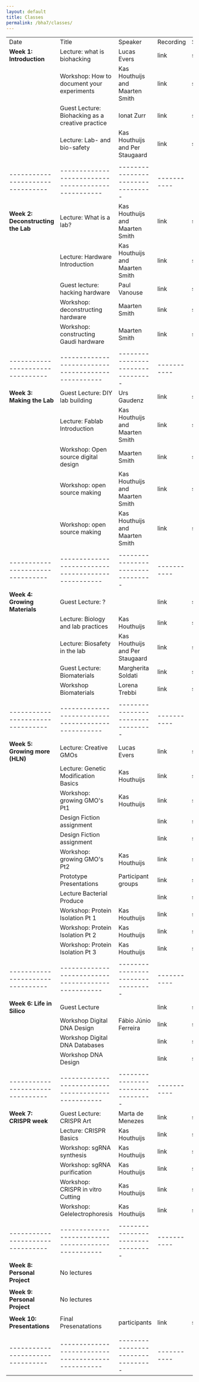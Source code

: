 ```yaml
---
layout: default
title: Classes
permalink: /bha7/classes/
---
```


|                                |                                                  |                                 |           |        |
|--------------------------------|--------------------------------------------------|---------------------------------|-----------|--------|
| Date                           | Title                                            | Speaker                         | Recording | Slides |
| **Week 1: Introduction**       | Lecture: what is biohacking                      | Lucas Evers                     | link      | slides |
|                                | Workshop: How to document your experiments       | Kas Houthuijs and Maarten Smith | link      | slides |
|                                | Guest Lecture: Biohacking as a creative practice | Ionat Zurr                      | link      | slides |
|                                | Lecture: Lab- and bio-safety                     | Kas Houthuijs and Per Staugaard | link      | slides |
|                                |                                                  |                                 |           |        |
|--------------------------------|--------------------------------------------------|---------------------------------|-----------|--------|
| **Week 2: Deconstructing the Lab** | Lecture: What is a lab?                      | Kas Houthuijs and Maarten Smith | link      | slides |
|                                | Lecture: Hardware Introduction                   | Kas Houthuijs and Maarten Smith | link      | slides |
|                                | Guest lecture: hacking hardware                  | Paul Vanouse                    | link      | slides |
|                                | Workshop: deconstructing hardware                | Maarten Smith                   | link      | slides |
|                                | Workshop: constructing Gaudi hardware            | Maarten Smith                   | link      | slides |
|                                |                                                  |                                 |           |        |
|--------------------------------|--------------------------------------------------|---------------------------------|-----------|--------|
| **Week 3: Making the Lab**     | Guest Lecture: DIY lab building                  | Urs Gaudenz                     | link      | slides |
|                                | Lecture: Fablab Introduction                     | Kas Houthuijs and Maarten Smith | link      | slides |
|                                | Workshop: Open source digital design             | Maarten Smith                   | link      | slides |
|                                | Workshop: open source making                     | Kas Houthuijs and Maarten Smith | link      | slides |
|                                | Workshop: open source making                     | Kas Houthuijs and Maarten Smith | link      | slides |
|                                |                                                  |                                 |           |        |
|--------------------------------|--------------------------------------------------|---------------------------------|-----------|--------|
| **Week 4: Growing Materials**  | Guest Lecture: ?                                 |                                 | link      | slides |
|                                | Lecture: Biology and lab practices               | Kas Houthuijs                   | link      | slides |
|                                | Lecture: Biosafety in the lab                    | Kas Houthuijs and Per Staugaard | link      | slides |
|                                | Guest Lecture: Biomaterials                      | Margherita Soldati              | link      | slides |
|                                | Workshop Biomaterials                            | Lorena Trebbi                   | link      | slides |
|                                |                                                  |                                 |           |        |
|--------------------------------|--------------------------------------------------|---------------------------------|-----------|--------|
| **Week 5: Growing more (HLN)** | Lecture: Creative GMOs                           | Lucas Evers                     | link      | slides |
|                                | Lecture: Genetic Modification Basics             | Kas Houthuijs                   | link      | slides |
|                                | Workshop: growing GMO's Pt1                      | Kas Houthuijs                   | link      | slides |
|                                | Design Fiction assignment                        |                                 | link      | slides |
|                                | Design Fiction assignment                        |                                 | link      | slides |
|                                | Workshop: growing GMO's Pt2                      | Kas Houthuijs                   | link      | slides |
|                                | Prototype Presentations                          | Participant groups              | link      | slides |
|                                | Lecture Bacterial Produce                        |                                 | link      | slides |
|                                | Workshop: Protein Isolation Pt 1                 | Kas Houthuijs                   | link      | slides |
|                                | Workshop: Protein Isolation Pt 2                 | Kas Houthuijs                   | link      | slides |
|                                | Workshop: Protein Isolation Pt 3                 | Kas Houthuijs                   | link      | slides |
|                                |                                                  |                                 |           |        |
|--------------------------------|--------------------------------------------------|---------------------------------|-----------|--------|
| **Week 6: Life in Silico**     | Guest Lecture                                    |                                 | link      | slides |
|                                | Workshop Digital DNA Design                      | Fábio Júnio Ferreira            | link      | slides |
|                                | Workshop Digital DNA Databases                   |                                 | link      | slides |
|                                | Workshop DNA Design                              |                                 | link      | slides |
|                                |                                                  |                                 |           |        |
|--------------------------------|--------------------------------------------------|---------------------------------|-----------|--------|
| **Week 7: CRISPR week**        | Guest Lecture: CRISPR Art                        | Marta de Menezes                | link      | slides |
|                                | Lecture: CRISPR Basics                           | Kas Houthuijs                   | link      | slides |
|                                | Workshop: sgRNA synthesis                        | Kas Houthuijs                   | link      | slides |
|                                | Workshop: sgRNA purification                     | Kas Houthuijs                   | link      | slides |
|                                | Workshop: CRISPR in vitro Cutting                | Kas Houthuijs                   | link      | slides |
|                                | Workshop: Gelelectrophoresis                     | Kas Houthuijs                   | link      | slides |
|                                |                                                  |                                 |           |        |
|--------------------------------|--------------------------------------------------|---------------------------------|-----------|--------|
| **Week 8: Personal Project**   | No lectures                                      |                                 |           |        |
|                                |                                                  |                                 |           |        |
| **Week 9: Personal Project**   | No lectures                                      |                                 |           |        |
|                                |                                                  |                                 |           |        |
| **Week 10: Presentations**     | Final Presenatations                             | participants                    | link      | slides |
|                                |                                                  |                                 |           |        |
|                                |                                                  |                                 |           |        |
|--------------------------------|--------------------------------------------------|---------------------------------|-----------|--------|
